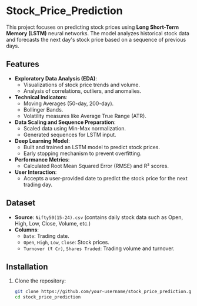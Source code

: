 # Stock_Price_Prediction

This project focuses on predicting stock prices using **Long Short-Term Memory (LSTM)** neural networks. The model analyzes historical stock data and forecasts the next day's stock price based on a sequence of previous days.

## Features
- **Exploratory Data Analysis (EDA)**:
  - Visualizations of stock price trends and volume.
  - Analysis of correlations, outliers, and anomalies.
- **Technical Indicators**:
  - Moving Averages (50-day, 200-day).
  - Bollinger Bands.
  - Volatility measures like Average True Range (ATR).
- **Data Scaling and Sequence Preparation**:
  - Scaled data using Min-Max normalization.
  - Generated sequences for LSTM input.
- **Deep Learning Model**:
  - Built and trained an LSTM model to predict stock prices.
  - Early stopping mechanism to prevent overfitting.
- **Performance Metrics**:
  - Calculated Root Mean Squared Error (RMSE) and R² scores.
- **User Interaction**:
  - Accepts a user-provided date to predict the stock price for the next trading day.

## Dataset
- **Source**: `Nifty50(15-24).csv` (contains daily stock data such as Open, High, Low, Close, Volume, etc.)
- **Columns**:
  - `Date`: Trading date.
  - `Open`, `High`, `Low`, `Close`: Stock prices.
  - `Turnover (₹ Cr)`, `Shares Traded`: Trading volume and turnover.

## Installation
1. Clone the repository:
   ```bash
   git clone https://github.com/your-username/stock_price_prediction.git
   cd stock_price_prediction
